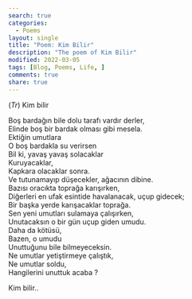 ```yaml
---
search: true
categories: 
  - Poems
layout: single
title: "Poem: Kim Bilir"
description: "The poem of Kim Bilir"
modified: 2022-03-05
tags: [Blog, Poems, Life, ]
comments: true
share: true
---
```

(*Tr*) Kim bilir  

Boş bardağın bile dolu tarafı vardır derler,    
Elinde boş bir bardak olması gibi mesela.    
Ektiğin umutlara    
O boş bardakla su verirsen    
Bil ki, yavaş yavaş solacaklar    
Kuruyacaklar,    
Kapkara olacaklar sonra.    
Ve tutunamayıp düşecekler, ağacının dibine.    
Bazısı oracıkta toprağa karışırken,    
Diğerleri en ufak esintide havalanacak, uçup gidecek;    
Bir başka yerde karışacaklar toprağa.    
Sen yeni umutları sulamaya çalışırken,    
Unutacaksın o bir gün uçup giden umudu.    
Daha da kötüsü,    
Bazen, o umudu    
Unuttuğunu bile bilmeyeceksin.    
Ne umutlar yetiştirmeye çalıştık,    
Ne umutlar soldu,    
Hangilerini unuttuk acaba ?    

Kim bilir..    
